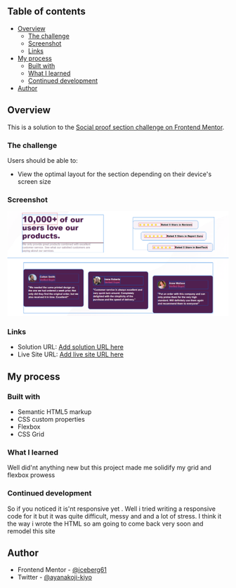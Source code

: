 ## Table of contents

- [Overview](#overview)
  - [The challenge](#the-challenge)
  - [Screenshot](#screenshot)
  - [Links](#links)
- [My process](#my-process)
  - [Built with](#built-with)
  - [What I learned](#what-i-learned)
  - [Continued development](#continued-development)
- [Author](#author)


## Overview

This is a solution to the [Social proof section challenge on Frontend Mentor](https://www.frontendmentor.io/challenges/social-proof-section-6e0qTv_bA).

### The challenge

Users should be able to:

- View the optimal layout for the section depending on their device's screen size

### Screenshot

![](./screenshot/Screenshot_20230330_060445.png)


### Links

- Solution URL: [Add solution URL here](https://your-solution-url.com)
- Live Site URL: [Add live site URL here](https://your-live-site-url.com)

## My process

### Built with

- Semantic HTML5 markup
- CSS custom properties
- Flexbox
- CSS Grid

### What I learned

Well did'nt anything new but this project made me solidify my grid and flexbox prowess

### Continued development

So if you noticed it is'nt responsive yet .
Well i tried writing a responsive code for it but it was quite difficult, messy and and a lot of stress.
I think it the way i wrote the HTML so am going to come back very soon and remodel this site 


## Author
- Frontend Mentor - [@iceberg61](https://www.frontendmentor.io/profile/iceberg61)
- Twitter - [@ayanakoji-kiyo](https://www.twitter.com/ayanakoji-kiyo)
